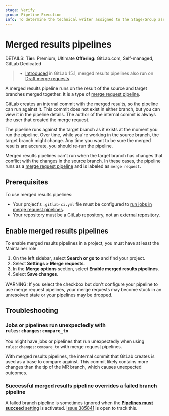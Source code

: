 ```yaml
---
stage: Verify
group: Pipeline Execution
info: To determine the technical writer assigned to the Stage/Group associated with this page, see https://handbook.gitlab.com/handbook/product/ux/technical-writing/#assignments
---
```


# Merged results pipelines

DETAILS:
**Tier:** Premium, Ultimate
**Offering:** GitLab.com, Self-managed, GitLab Dedicated

> - [Introduced](https://gitlab.com/gitlab-org/gitlab/-/merge_requests/91849) in GitLab 15.1, merged results pipelines also run on [Draft merge requests](../../user/project/merge_requests/drafts.md).

A merged results pipeline runs on the result of the source and target branches merged together.
It is a type of [merge request pipeline](merge_request_pipelines.md).

GitLab creates an internal commit with the merged results, so the pipeline can run
against it. This commit does not exist in either branch,
but you can view it in the pipeline details. The author of the internal commit is
always the user that created the merge request.

The pipeline runs against the target branch as it exists at the moment you run the pipeline.
Over time, while you're working in the source branch, the target branch might change.
Any time you want to be sure the merged results are accurate, you should re-run the pipeline.

Merged results pipelines can't run when the target branch has changes that conflict with the changes in the source branch.
In these cases, the pipeline runs as a [merge request pipeline](merge_request_pipelines.md)
and is labeled as `merge request`.

## Prerequisites

To use merged results pipelines:

- Your project's `.gitlab-ci.yml` file must be configured to
  [run jobs in merge request pipelines](merge_request_pipelines.md#prerequisites).
- Your repository must be a GitLab repository, not an
  [external repository](../ci_cd_for_external_repos/index.md).

## Enable merged results pipelines

To enable merged results pipelines in a project, you must have at least the
Maintainer role:

1. On the left sidebar, select **Search or go to** and find your project.
1. Select **Settings > Merge requests**.
1. In the **Merge options** section, select **Enable merged results pipelines**.
1. Select **Save changes**.

WARNING:
If you select the checkbox but don't configure your pipeline to use
merge request pipelines, your merge requests may become stuck in an
unresolved state or your pipelines may be dropped.

## Troubleshooting

### Jobs or pipelines run unexpectedly with `rules:changes:compare_to`

You might have jobs or pipelines that run unexpectedly when using `rules:changes:compare_to` with merge request pipelines.

With merged results pipelines, the internal commit that GitLab creates is used as a base to compare against. This commit likely contains more changes than the tip of the MR branch, which causes unexpected outcomes.

### Successful merged results pipeline overrides a failed branch pipeline

A failed branch pipeline is sometimes ignored when the
[**Pipelines must succeed** setting](../../user/project/merge_requests/auto_merge.md#require-a-successful-pipeline-for-merge)
is activated.
[Issue 385841](https://gitlab.com/gitlab-org/gitlab/-/issues/385841) is open to track this.

